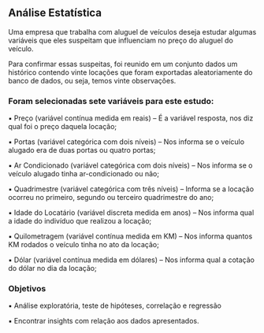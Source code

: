 ## Análise Estatística

Uma empresa que trabalha com aluguel de veículos deseja estudar algumas variáveis que eles suspeitam que influenciam no preço do aluguel do veículo. 

Para confirmar essas suspeitas, foi reunido em um conjunto dados um histórico contendo vinte locações que foram exportadas aleatoriamente do banco de dados, ou seja, temos vinte observações.


### Foram selecionadas sete variáveis para este estudo:

▪ Preço (variável contínua medida em reais) – É a variável resposta, nos diz qual foi o preço daquela locação;

▪ Portas (variável categórica com dois níveis) – Nos informa se o veículo alugado era de duas portas ou quatro portas;

▪ Ar Condicionado (variável categórica com dois níveis) – Nos informa se o veículo alugado tinha ar-condicionado ou não;

▪ Quadrimestre (variável categórica com três níveis) – Informa se a locação ocorreu no primeiro, segundo ou terceiro quadrimestre do ano;

▪ Idade do Locatário (variável discreta medida em anos) – Nos informa qual a idade do indivíduo que realizou a locação;

▪ Quilometragem (variável contínua medida em KM) – Nos informa quantos KM rodados o veículo tinha no ato da locação;

▪ Dólar (variável contínua medida em dólares) – Nos informa qual a cotação do dólar no dia da locação;


### Objetivos

▪ Análise exploratória, teste de hipóteses, correlação e regressão

▪ Encontrar insights com relação aos dados apresentados.
